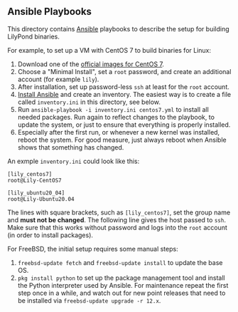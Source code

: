 Ansible Playbooks
-----------------

This directory contains [Ansible](https://www.ansible.com/) playbooks to describe the setup for building LilyPond binaries.

For example, to set up a VM with CentOS 7 to build binaries for Linux:
1. Download one of the [official images for CentOS 7](https://www.centos.org/download/).
2. Choose a "Minimal Install", set a `root` password, and create an additional account (for example `lily`).
3. After installation, set up password-less `ssh` at least for the `root` account.
4. [Install Ansible](https://docs.ansible.com/ansible/latest/installation_guide/index.html) and create an inventory.
   The easiest way is to create a file called `inventory.ini` in this directory, see below.
5. Run `ansible-playbook -i inventory.ini centos7.yml` to install all needed packages.
   Run again to reflect changes to the playbook, to update the system, or just to ensure that everything is properly installed.
6. Especially after the first run, or whenever a new kernel was installed, reboot the system.
   For good measure, just always reboot when Ansible shows that something has changed.

An exmple `inventory.ini` could look like this:
```
[lily_centos7]
root@Lily-CentOS7

[lily_ubuntu20_04]
root@Lily-Ubuntu20.04
```

The lines with square brackets, such as `[lily_centos7]`, set the group name and **must not be changed**.
The following line gives the host passed to `ssh`.
Make sure that this works without password and logs into the `root` account (in order to install packages).

For FreeBSD, the initial setup requires some manual steps:
1. `freebsd-update fetch` and `freebsd-update install` to update the base OS.
2. `pkg install python` to set up the package management tool and install the Python interpreter used by Ansible.
For maintenance repeat the first step once in a while, and watch out for new point releases that need to be installed via `freebsd-update upgrade -r 12.x`.
